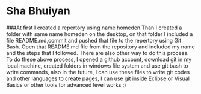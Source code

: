 # Sha Bhuiyan

###At first I created a repertory using name homeden.Than I created a folder with same name homeden on the desktop, on that folder I included a file README.md,commit and pushed that file to the repertory using Git Bash. Open that README.md file from the repository and included my name and the steps that I followed. There are also other way to do this process. To do these above process, I opened a github account, download git in my local machine, created folders in windows file system and use git bash to write commands, also In the future, I can use these files to write git codes and other languages to create pages, I can use git inside Eclipse or Visual Basics or other tools for advanced level works :)
